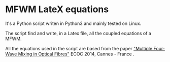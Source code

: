# MFWM LateX equations

It's a Python script writen in Python3 and mainly tested on Linux.

The script find and write, in a Latex file, all the coupled equations of a MFWM.

All the equations used in the script are based from the paper ["Multiple Four-Wave Mixing in Optical Fibres"](https://doi.org/10.1109/ECOC.2014.6963922) ECOC 2014, Cannes - France .
